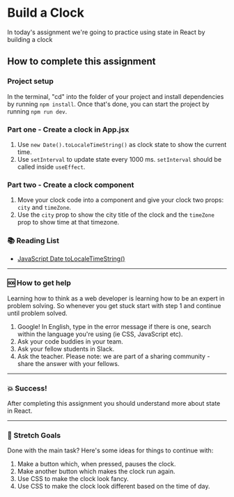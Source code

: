 # Build a Clock

In today's assignment we're going to practice using state in React by building a clock

## How to complete this assignment

### Project setup

In the terminal, "cd" into the folder of your project and install dependencies by running `npm install`. Once that's done, you can start the project by running `npm run dev`.

### Part one - Create a clock in App.jsx

1. Use `new Date().toLocaleTimeString()` as clock state to show the current time.
2. Use `setInterval` to update state every 1000 ms. `setInterval` should be called inside `useEffect`.

### Part two - Create a clock component

1. Move your clock code into a component and give your clock two props: `city` and `timeZone`.
2. Use the `city` prop to show the city title of the clock and the `timeZone` prop to show time at that timezone.

### :books: Reading List

- [JavaScript Date toLocaleTimeString()](https://www.w3schools.com/jsref/jsref_tolocaletimestring.asp)

---

### :sos: How to get help

Learning how to think as a web developer is learning how to be an expert in problem solving. So whenever you get stuck start with step 1 and continue until problem solved.

1. Google! In English, type in the error message if there is one, search within the language you're using (ie CSS, JavaScript etc).
2. Ask your code buddies in your team.
3. Ask your fellow students in Slack.
4. Ask the teacher. Please note: we are part of a sharing community - share the answer with your fellows.

---

### :boom: Success!

After completing this assignment you should understand more about state in React.

---

### :runner: Stretch Goals

Done with the main task? Here's some ideas for things to continue with:

1. Make a button which, when pressed, pauses the clock.
1. Make another button which makes the clock run again.
1. Use CSS to make the clock look fancy.
1. Use CSS to make the clock look different based on the time of day.
